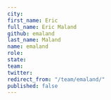 ```yaml
---
city: 
first_name: Eric
full_name: Eric Maland
github: emaland
last_name: Maland
name: emaland
role: 
state: 
team: 
twitter: 
redirect_from: "/team/emaland/"
published: false
---
```


